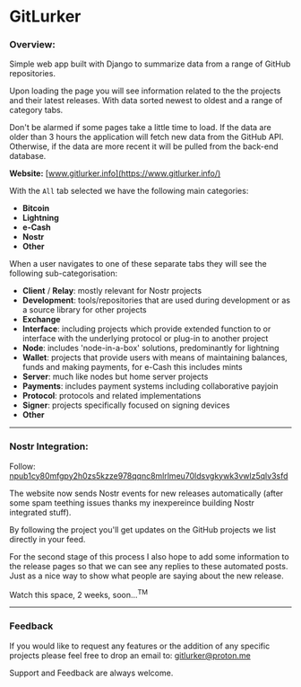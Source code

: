 # GitLurker

### Overview:
Simple web app built with Django to summarize data from a range of GitHub repositories.

Upon loading the page you will see information related to the the projects and their latest releases. With data sorted newest to oldest and a range of category tabs.

Don't be alarmed if some pages take a little time to load. If the data are older than 3 hours the application will fetch new data from the GitHub API. Otherwise, if the data are more recent it will be pulled from the back-end database.

**Website:** [www.gitlurker.info](https://www.gitlurker.info/)

With the `All` tab selected we have the following main categories:
- **Bitcoin**
- **Lightning**
- **e-Cash**
- **Nostr**
- **Other**

When a user navigates to one of these separate tabs they will see the following sub-categorisation:
- **Client** / **Relay**: mostly relevant for Nostr projects
- **Development**: tools/repositories that are used during development or as a source library for other projects
- **Exchange**
- **Interface**: including projects which provide extended function to or interface with the underlying protocol or plug-in to another project
- **Node**: includes 'node-in-a-box' solutions, predominantly for lightning
- **Wallet**: projects that provide users with means of maintaining balances, funds and making payments, for e-Cash this includes mints
- **Server**: much like nodes but home server projects
- **Payments**: includes payment systems including collaborative payjoin
- **Protocol**: protocols and related implementations
- **Signer**: projects specifically focused on signing devices
- **Other**

---
### Nostr Integration:

Follow: [npub1cy80mfgpy2h0zs5kzze978qqnc8mlrlmeu70ldsvgkywk3vwlz5qlv3sfd](https://primal.net/p/npub1cy80mfgpy2h0zs5kzze978qqnc8mlrlmeu70ldsvgkywk3vwlz5qlv3sfd)

The website now sends Nostr events for new releases automatically (after some spam teething issues thanks my inexpereince building Nostr integrated stuff). 

By following the project you'll get updates on the GitHub projects we list directly in your feed. 

For the second stage of this process I also hope to add some information to the release pages so that we can see any replies to these automated posts. Just as a nice way to show what people are saying about the new release.

Watch this space, 2 weeks, soon...<sup>TM</sup>

---

### Feedback
If you would like to request any features or the addition of any specific projects please feel free to drop an email to: gitlurker@proton.me

Support and Feedback are always welcome.

